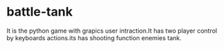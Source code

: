 # battle-tank
It is the python game with grapics user intraction.It has two player control by keyboards actions.its has shooting function enemies tank. 
